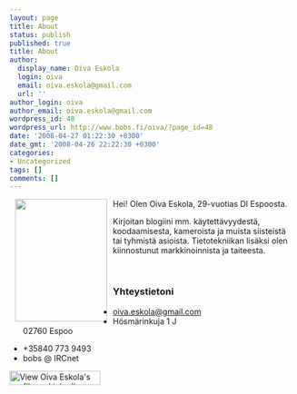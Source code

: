 ```yaml
---
layout: page
title: About
status: publish
published: true
title: About
author:
  display_name: Oiva Eskola
  login: oiva
  email: oiva.eskola@gmail.com
  url: ''
author_login: oiva
author_email: oiva.eskola@gmail.com
wordpress_id: 48
wordpress_url: http://www.bobs.fi/oiva/?page_id=48
date: '2008-04-27 01:22:30 +0300'
date_gmt: '2008-04-26 22:22:30 +0300'
categories:
- Uncategorized
tags: []
comments: []
---
```

<p><img class="size-full wp-image-34" style="margin-left: 10px; margin-right: 10px; margin-top: 0px; margin-bottom: 0px; float: left;" title="Oiva" src="http://www.bobs.fi/oiva/wp-content/uploads/2008/03/oeskola2.jpg" alt="" width="162" height="216" />Hei! Olen Oiva Eskola, 29-vuotias DI Espoosta.</p>
<p>Kirjoitan blogiini mm. k&auml;ytett&auml;vyydest&auml;, koodaamisesta, kameroista ja muista siisteist&auml; tai tyhmist&auml; asioista. Tietotekniikan lis&auml;ksi olen kiinnostunut markkinoinnista ja taiteesta.</p>
<p>&nbsp;</p>
<h3>Yhteystietoni</h3>
<div class="vcard">
<ul>
<li class="email"><a href="mailto:oiva.eskola@gmail.com">oiva.eskola@gmail.com</a></li>
<li><div class="adr"><span class="street-address">H&ouml;sm&auml;rinkuja 1 J</span><br />
  <span class="postal-code">02760</span> <span class="locality">Espoo</span></div></li></p>
<li>
<div class="tel">+35840 773 9493</div></li>
<li><span class="fn nickname">bobs</span> @ IRCnet</li>
</ul>
</div>
<p><a title="Oivan profiili Linked in -palvelussa" href="http://www.linkedin.com/pub/3/839/6b8"><img src="http://www.linkedin.com/img/webpromo/btn_viewmy_160x25.gif" alt="View Oiva Eskola's profile on LinkedIn" width="160" height="25" border="0" /></a></p>
